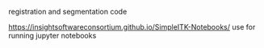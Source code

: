 
registration and segmentation code


https://insightsoftwareconsortium.github.io/SimpleITK-Notebooks/ use for running jupyter notebooks
